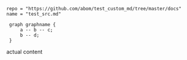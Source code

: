```!!!include
repo = "https://github.com/abom/test_custom_md/tree/master/docs"
name = "test_src.md"
```


```!!!dot
 graph graphname {
     a -- b -- c;
     b -- d;
 }
```

actual content
